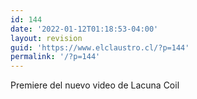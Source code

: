 ```yaml
---
id: 144
date: '2022-01-12T01:18:53-04:00'
layout: revision
guid: 'https://www.elclaustro.cl/?p=144'
permalink: '/?p=144'
---
```


Premiere del nuevo video de Lacuna Coil